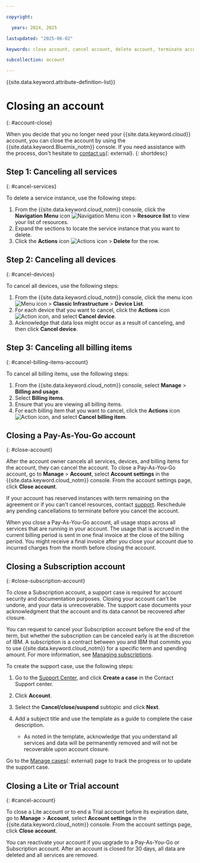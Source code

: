 ```yaml
---

copyright:

  years: 2024, 2025

lastupdated: "2025-06-02"

keywords: close account, cancel account, delete account, terminate account

subcollection: account

---
```


{{site.data.keyword.attribute-definition-list}}

# Closing an account
{: #account-close}

When you decide that you no longer need your {{site.data.keyword.cloud}} account, you can close the account by using the {{site.data.keyword.Bluemix_notm}} console. If you need assistance with the process, don't hesitate to [contact us](/unifiedsupport/supportcenter){: external}.
{: shortdesc}

## Step 1: Canceling all services
{: #cancel-services}

To delete a service instance, use the following steps:

1. From the {{site.data.keyword.cloud_notm}} console, click the **Navigation Menu** icon ![Navigation Menu icon](../icons/icon_hamburger.svg "Menu") > **Resource list** to view your list of resources.
2. Expand the sections to locate the service instance that you want to delete.
3. Click the **Actions** icon ![Actions icon](../icons/action-menu-icon.svg "Actions") > **Delete** for the row.



## Step 2: Canceling all devices
{: #cancel-devices}

To cancel all devices, use the following steps:

1. From the {{site.data.keyword.cloud_notm}} console, click the menu icon ![Menu icon](../../icons/icon_hamburger.svg) > **Classic Infrastructure** > **Device List**.
1. For each device that you want to cancel, click the **Actions** icon ![Action icon](../icons/action-menu-icon.svg "Actions"), and select **Cancel device**.
1. Acknowledge that data loss might occur as a result of canceling, and then click **Cancel device**.

## Step 3: Canceling all billing items
{: #cancel-billing-items-account}

To cancel all billing items, use the following steps:

1. From the {{site.data.keyword.cloud_notm}} console, select **Manage** > **Billing and usage**.
1. Select **Billing items**.
1. Ensure that you are viewing all billing items.
1. For each billing item that you want to cancel, click the **Actions** icon ![Action icon](../icons/action-menu-icon.svg "Actions"), and select **Cancel billing item**.

## Closing a Pay-As-You-Go account
{: #close-account}

After the account owner cancels all services, devices, and billing items for the account, they can cancel the account. To close a Pay-As-You-Go account, go to **Manage** > **Account**, select **Account settings** in the {{site.data.keyword.cloud_notm}} console. From the account settings page, click **Close account**.

If your account has reserved instances with term remaining on the agreement or if you can't cancel resources, contact [support](/unifiedsupport/supportcenter). Reschedule any pending cancellations to terminate before you cancel the account.

When you close a Pay-As-You-Go account, all usage stops across all services that are running in your account. The usage that is accrued in the current billing period is sent in one final invoice at the close of the billing period. You might receive a final invoice after you close your account due to incurred charges from the month before closing the account.

## Closing a Subscription account
{: #close-subscription-account}

To close a Subscription account, a support case is required for account security and documentation purposes. Closing your account can't be undone, and your data is unrecoverable. The support case documents your acknowledgment that the account and its data cannot be recovered after closure.

You can request to cancel your Subscription account before the end of the term, but whether the subscription can be canceled early is at the discretion of IBM. A subscription is a contract between you and IBM that commits you to use {{site.data.keyword.cloud_notm}} for a specific term and spending amount. For more information, see [Managing subscriptions](/docs/account?topic=account-subscriptions).

To create the support case, use the following steps:
1. Go to the [Support Center](/unifiedsupport/supportcenter), and click **Create a case** in the Contact Support center.
1. Click **Account**.
1. Select the **Cancel/close/suspend** subtopic and click **Next**.
1. Add a subject title and use the template as a guide to complete the case description.

   * As noted in the template, acknowledge that you understand all services and data will be permanently removed and will not be recoverable upon account closure.

Go to the [Manage cases](/unifiedsupport/cases/manage){: external} page to track the progress or to update the support case.

## Closing a Lite or Trial account
{: #cancel-account}

To close a Lite account or to end a Trial account before its expiration date, go to **Manage** > **Account**, select **Account settings** in the {{site.data.keyword.cloud_notm}} console. From the account settings page, click **Close account**.

You can reactivate your account if you upgrade to a Pay-As-You-Go or Subscription account. After an account is closed for 30 days, all data are deleted and all services are removed.
